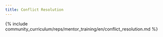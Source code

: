```yaml
---
title: Conflict Resolution
---
```


{% include community_curriculum/reps/mentor_training/en/conflict_resolution.md %}
